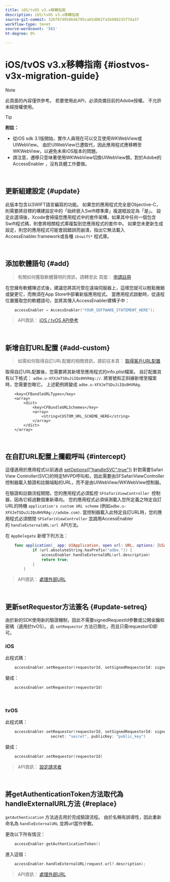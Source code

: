 ```yaml
---
title: iOS/tvOS v3.x移轉指南
description: iOS/tvOS v3.x移轉指南
source-git-commit: 326f97d058646795cab5d062fa5b980235f7da37
workflow-type: tm+mt
source-wordcount: '561'
ht-degree: 0%

---
```



# iOS/tvOS v3.x移轉指南 {#iostvos-v3x-migration-guide}

>[!NOTE]
>
>此頁面的內容僅供參考。 若要使用此API，必須具備目前的Adobe授權。 不允許未經授權使用。

>[!TIP]
> 
> **附註：**
>
> - 從iOS sdk 3.1版開始，實作人員現在可以交互使用WKWebView或UIWebView。 由於UIWebView已遭取代，因此應用程式應移轉至WKWebView，以避免未來iOS版本的問題。
> - 請注意，遷移只意味著使用WKWebView切換UIWebView類，對於Adobe的AccessEnabler ，沒有具體工作要做。


</br>

## 更新組建設定 {#update}

此版本包含以SWIFT語言編寫的功能。 如果您的應用程式完全是Objective-C，則需要將目標的構建設定中的「始終嵌入Swift標準庫」複選框設定為「是」。 設定此選項後，Xcode會掃描您應用程式中的套件架構，如果其中任何一個包含Swift程式碼，則會將相關程式庫複製到您應用程式的套件中。 如果您未更新生成設定，則您的應用程式可能會因錯誤而崩潰，指出它無法載入AccessEnabler.framework或各種 `ibswift*` 程式庫。

</br>

## 添加軟體語句 {#add}

> 有關如何獲取軟體聲明的資訊，請轉至此
> 頁面：
> [申請註冊](/help/authentication/iostvos-application-registration.md)

在您擁有軟體陳述式後，建議您將其托管在遠端伺服器上，這樣您就可以輕鬆撤銷或變更它，而無須在App Store中部署新版應用程式。 當應用程式啟動時，從遠程位置獲取您的軟體語句，並將其傳入AccessEnabler建構子中：

```swift
    accessEnabler = AccessEnabler("YOUR_SOFTWARE_STATEMENT_HERE");
```

> API資訊： [iOS / tvOS API參考](/help/authentication/iostvos-sdk-api-reference.md)

</br>

## 新增自訂URL配置 {#add-custom}

> 如需如何取得自訂URL配置的相關資訊，請前往本頁： [取得客戶URL配置](/help/authentication/iostvos-application-registration.md)

取得自訂URL配置後，您需要將其新增至應用程式的info.plist檔案。 自訂配置具有以下格式： `adbe.u-XFXJeTSDuJiIQs0HVRAg://`. 將冒號和正斜線新增至檔案時，您需要忽略它。 上述範例將變成 `adbe.u-XFXJeTSDuJiIQs0HVRAg`.

```plist
    <key>CFBundleURLTypes</key>
    <array>
        <dict>
            <key>CFBundleURLSchemes</key>
            <array>
                <string>CUSTOM_URL_SCHEME_HERE</string>
            </array>
        </dict>
    </array>
```

</br>

## 在自訂URL配置上攔截呼叫 {#intercept}

這僅適用於應用程式以前通過 [setOptions(\[&quot;handleSVC&quot;:true&quot;\])](/help/authentication/iostvos-sdk-api-reference.md) 針對需要Safari View Controller(SVC)的特定MVPD呼叫和，因此需要由SFSafariViewController控制器載入驗證和註銷端點的URL，而不是由UIWebView/WKWebView控制器。

在驗證和註銷流程期間，您的應用程式必須監控 `SFSafariViewController `控制器，因為它經過數個重新導向。 您的應用程式必須偵測載入您所定義之特定自訂URL的時機 `application's custom URL scheme` (例如`adbe.u-XFXJeTSDuJiIQs0HVRAg://adobe.com)`. 當控制器載入此特定自訂URL時，您的應用程式必須關閉 `SFSafariViewController` 並調用AccessEnabler的 `handleExternalURL:url `API方法。

在 `AppDelegate` 新增下列方法：

```swift
    func application(_ app: UIApplication, open url: URL, options: [UIApplicationOpenURLOptionsKey: Any]) -> Bool {
            if (url.absoluteString.hasPrefix("adbe.")) {
                accessEnabler.handleExternalURL(url.description)
                return true;
            } 
        }
```

> API資訊： [處理外部URL](/help/authentication/iostvos-sdk-api-reference.md)

</br>

## 更新setRequestor方法簽名 {#update-setreq}

由於新的SDK使用新的驗證機制，因此不需要signedRequestId參數或公開金鑰和密碼（適用於tvOS）。 此 `setRequestor` 方法已簡化，而且只需requestorID即可。

### iOS

此程式碼：

```swift
    accessEnabler.setRequestor(requestorId, setSignedRequestorId: signedRequestorId)
```

變成：

```swift
    accessEnabler.setRequestor(requestorId)
```

</br>

### tvOS

此程式碼：

```swift
    accessEnabler.setRequestor(requestorId, setSignedRequestorId: signedRequestorId,
                    secret: "secret", publicKey: "public_key")
```

變成：

```swift
    accessEnabler.setRequestor(requestorId)
```

> API資訊： [設定請求者](/help/authentication/iostvos-sdk-api-reference.md)

</br>

## 將getAuthenticationToken方法取代為handleExternalURL方法 {#replace}

`getAuthentication` 方法過去用於完成驗證流程。 由於名稱有誤導性，因此重新命名為 `handleExternalURL` 並將url當作參數。

更改以下所有情況：

```swift
    accessEnabler.getAuthenticationToken()
```

進入這個：

```swift
    accessEnabler.handleExternalURL(request.url?.description);
```

> API資訊： [處理外部URL](/help/authentication/iostvos-sdk-api-reference.md)
